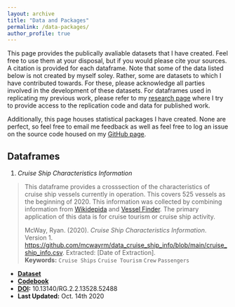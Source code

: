 ```yaml
---
layout: archive
title: "Data and Packages"
permalink: /data-packages/
author_profile: true
---
```

This page provides the publically avaliable datasets that I have created. Feel free to use them at your disposal, but if you would please cite your sources. A citation is provided for each dataframe. Note that some of the data listed below is not created by myself soley. Rather, some are datasets to which I have contributed towards. For these, please acknowledge all parties involved in the development of these datasets. For dataframes used in replicating my previous work, please refer to my [research page](/research/) where I try to provide access to the replication code and data for published work.

Additionally, this page houses statistical packages I have created. None are perfect, so feel free to email me feedback as well as feel free to log an issue on the source code housed on my [GitHub page](https://github.com/mcwayrm).

<!--Include Title, Data updated, Version, Quick description, link to sources to create dataframe, link to access dataframe, Codebook or Metadata as neccessary, suggested citation -->

<!-- Should work to link the data to https://datadryad.org/stash so that I can get citations on the data -->

Dataframes
------

1. *Cruise Ship Characteristics Information*

  > This dataframe provides a crosssection of the characteristics of cruise ship vessels currently in operation. This covers 525 vessels as the beginning of 2020. This information was collected by combining information from [Wikidepida](https://en.wikipedia.org/wiki/List_of_cruise_ships) and [Vessel Finder](https://www.vesselfinder.com/vessels). The primary application of this data is for cruise tourism or cruise ship activity.
  >  
  > 
  > McWay, Ryan. (2020). *Cruise Ship Characteristics Information*. Version 1. https://github.com/mcwayrm/data_cruise_ship_info/blob/main/cruise_ship_info.csv. Extracted: [Date of Extraction]. \
  > **Keywords:** `Cruise Ships` `Cruise Tourism` `Crew` `Passengers`
  * **[Dataset](https://github.com/mcwayrm/data_cruise_ship_info/blob/main/cruise_ship_info.csv)**
  * **[Codebook](https://github.com/mcwayrm/data_cruise_ship_info/blob/main/cruise_ship_info_metadata.pdf)** 
  * **[DOI](https://www.researchgate.net/deref/http%3A%2F%2Fdx.doi.org%2F10.13140%2FRG.2.2.13528.52488?_sg%5B0%5D=uTNiTKN0BKIHPsJdpiUN-6H4OlVyI97IsaI9c6JNMl5SjGjo1jDz3CbCdXAcxx3LJWcKw4z19ENvi-gnJwg_skpplg.w4v3T6walsSH0crhAPVrTV1T4PFkG9HxCE2hkz6HWro9TDOYsa-73PVpjYqwClg3lV2m_B2xBoSuDBhCx79G4w):** 10.13140/RG.2.2.13528.52488
  * **Last Updated:** Oct. 14th 2020 
  
<!--
2. *Cruise Ships Activity at Port*

  > This dataframe estimates cruise ship activity by matching cruise ship GPS locations to port city geocodes within a 15 KM radius. The panel covers XX ports in XX countries globally from 2009 - 2019. Port Geocodes are a combination of ... three main sources... geocoded through [Google Geocoding API](https://developers.google.com/maps/documentation/geocoding/overview). Cruise ship GPS acitvity was estimated through [Sail WX's](https://www.sailwx.info/shiptrack/) metadata.
  > 
  >
  > McWay, Ryan. (2020). *Cruise Ship Activity at Port*. Version 1. [URL]. Extracted: [Date of Extraction]. \
  > **Keywords:** `Ports` `Cruise Ships` `Global` `AIS`
  * **[Dataset]()**
  * **[Codebook]()** 
  * **Last Updated:** 
  
-->

<!--
3. *Tornado Activity at the Metropolitian Statistical Area in the United States*
 
  > Combination of NOAA National Weather Service tornado information and MSA geographic polygons. Aggregated to the annunal level, estimates the tornado activity for all 6 categories at the MSA level from 1950 to 2018. This is useful for studying tornado impacts at the MSA level
  >  
  >
  > Citation: include Jesse Antilla-Hughes
  > **Keywords:** `Tornadoes` `MSA` `Natural Disaster` `United States`
  * **[Dataset]()**
  * **[Codebook]()** 
  * **Last Updated:**
  
  -->
 
<!--
*Forca a Comunidade e Crincas (FCC)*
 
  > This is the publically avaliable dataset for the "Strengthing Communities and Children" (FCC) dataset conducted by [Dean Yang](https://sites.lsa.umich.edu/deanyang/) and his team starting in 2016 to present. As a member of his team, starting in 2020, I helped develop parts of this publically avaliable dataset. It monitors an RCT of HIV testing and various humanitrian aid related programs in Mozambique following the evaluation of the U.S.'s [PEPFAR](https://www.hiv.gov/federal-response/pepfar-global-aids/pepfar) program to address HIV/AIDS in Sub-Saharran Africa. Additionally, it measures the impacts of Cyclone Idai and Covid-19's impact on affected study areas.
  >  
  >
  > Citation
  > **Keywords:** `FCC` `HIV/AIDS` `Cyclone Idai` `Covid-19` `Mozambique`
  * **[Dataset](fordschool.umich.edu/mozambique-research)**
  * **[Codebook]()** 
  * **Last Updated:**
  
  -->
  
  
<!-- 
*Earnings Management for European Firms*
  Talk with Paolo about highlighting this
  >  and the data concerning board features, including the information regarding remuneration, was manually collected from the Annual Report of Corporate Governance published by the Spanish Stock Exchange Commission
  -->

<!--
Statistical Packages
------
-->

<!-- 
*leebounds2*
  > Stata package for lee bounds
  > 
  >
  > Citataion
  > **Keywords:** `Lee Bounds` `Continous Variable` `STATA`
  * **[Documentation]**
  * **[Slides]**
  * **[Source Code]**
  * **Last Updated:** 



*boundbutunbroken*
  > R package for lee bounds, manski bounds, oster bounds 
  > 
  >
  > Citation
  > **Keywords:** `Lee Bounds` `Manski Bounds` `Oster Bounds` `R`
  * **[Documentation]**
  * **[Slides]**
  * **[Source Code]**
  * **Last Updated:** 
  

-->
 
